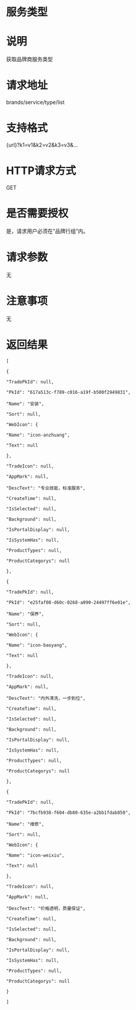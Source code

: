 # 服务类型

# 说明

获取品牌商服务类型

# 请求地址

brands/service/type/list

# 支持格式

{url}?k1=v1&k2=v2&k3=v3&...

# HTTP请求方式

GET

# 是否需要授权

是，请求用户必须在“品牌行组”内。

# 请求参数

无

# 注意事项

无

# 返回结果

`[`

`{`

`"TradePkId": null,`

`"PkId": "617a513c-f789-c016-a19f-b500f2949831",`

`"Name": "安装",`

`"Sort": null,`

`"WebIcon": {`

`"Name": "icon-anzhuang",`

`"Text": null`

`},`

`"TradeIcon": null,`

`"AppMark": null,`

`"DescText": "专业技能，标准服务",`

`"CreateTime": null,`

`"IsSelected": null,`

`"Background": null,`

`"IsPortalDisplay": null,`

`"IsSystemHas": null,`

`"ProductTypes": null,`

`"ProductCategorys": null`

`},`

`{`

`"TradePkId": null,`

`"PkId": "e25faf08-d60c-0268-a090-24497ff6e01e",`

`"Name": "保养",`

`"Sort": null,`

`"WebIcon": {`

`"Name": "icon-baoyang",`

`"Text": null`

`},`

`"TradeIcon": null,`

`"AppMark": null,`

`"DescText": "内外清洗，一步到位",`

`"CreateTime": null,`

`"IsSelected": null,`

`"Background": null,`

`"IsPortalDisplay": null,`

`"IsSystemHas": null,`

`"ProductTypes": null,`

`"ProductCategorys": null`

`},`

`{`

`"TradePkId": null,`

`"PkId": "7bcfb938-f604-db80-635e-a2bb1fdab850",`

`"Name": "维修",`

`"Sort": null,`

`"WebIcon": {`

`"Name": "icon-weixiu",`

`"Text": null`

`},`

`"TradeIcon": null,`

`"AppMark": null,`

`"DescText": "价格透明，质量保证",`

`"CreateTime": null,`

`"IsSelected": null,`

`"Background": null,`

`"IsPortalDisplay": null,`

`"IsSystemHas": null,`

`"ProductTypes": null,`

`"ProductCategorys": null`

`}`

`]`

